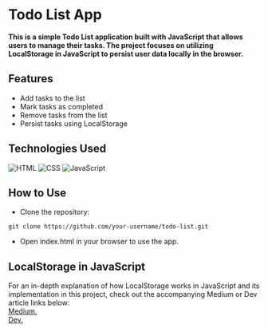 # Todo List App


**This is a simple Todo List application built with JavaScript that allows users to manage their tasks. The project focuses on utilizing LocalStorage in JavaScript to persist user data locally in the browser.**

## Features

- Add tasks to the list
- Mark tasks as completed
- Remove tasks from the list
- Persist tasks using LocalStorage

## Technologies Used
![HTML](https://img.shields.io/badge/html-%23323330.svg?style=for-the-badge&logo=html&logoColor=%23F7DF1E)
![CSS](https://img.shields.io/badge/css-%23323330.svg?style=for-the-badge&logo=css&logoColor=%23F7DF1E)
![JavaScript](https://img.shields.io/badge/javascript-%23323330.svg?style=for-the-badge&logo=javascript&logoColor=%23F7DF1E)

## How to Use
- Clone the repository:
```
git clone https://github.com/your-username/todo-list.git
```
- Open index.html in your browser to use the app.

## LocalStorage in JavaScript

For an in-depth explanation of how LocalStorage works in JavaScript and its implementation in this project, check out the accompanying Medium or Dev article links below: <br />
[Medium.](https://medium.com/@zubbypeculiar/39d22b11d80e) <br />
[Dev.](https://medium.com/@zubbypeculiar/39d22b11d80e)